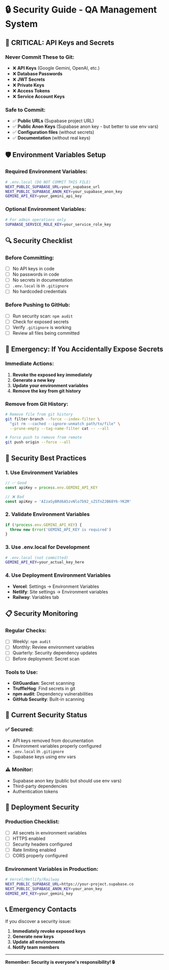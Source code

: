 # 🔒 Security Guide - QA Management System

## 🚨 CRITICAL: API Keys and Secrets

### **Never Commit These to Git:**
- ❌ **API Keys** (Google Gemini, OpenAI, etc.)
- ❌ **Database Passwords**
- ❌ **JWT Secrets**
- ❌ **Private Keys**
- ❌ **Access Tokens**
- ❌ **Service Account Keys**

### **Safe to Commit:**
- ✅ **Public URLs** (Supabase project URL)
- ✅ **Public Anon Keys** (Supabase anon key - but better to use env vars)
- ✅ **Configuration files** (without secrets)
- ✅ **Documentation** (without real keys)

## 🛡️ Environment Variables Setup

### **Required Environment Variables:**
```bash
# .env.local (DO NOT COMMIT THIS FILE)
NEXT_PUBLIC_SUPABASE_URL=your_supabase_url
NEXT_PUBLIC_SUPABASE_ANON_KEY=your_supabase_anon_key
GEMINI_API_KEY=your_gemini_api_key
```

### **Optional Environment Variables:**
```bash
# For admin operations only
SUPABASE_SERVICE_ROLE_KEY=your_service_role_key
```

## 🔍 Security Checklist

### **Before Committing:**
- [ ] No API keys in code
- [ ] No passwords in code
- [ ] No secrets in documentation
- [ ] `.env.local` is in `.gitignore`
- [ ] No hardcoded credentials

### **Before Pushing to GitHub:**
- [ ] Run security scan: `npm audit`
- [ ] Check for exposed secrets
- [ ] Verify `.gitignore` is working
- [ ] Review all files being committed

## 🚨 Emergency: If You Accidentally Expose Secrets

### **Immediate Actions:**
1. **Revoke the exposed key immediately**
2. **Generate a new key**
3. **Update your environment variables**
4. **Remove the key from git history**

### **Remove from Git History:**
```bash
# Remove file from git history
git filter-branch --force --index-filter \
  "git rm --cached --ignore-unmatch path/to/file" \
  --prune-empty --tag-name-filter cat -- --all

# Force push to remove from remote
git push origin --force --all
```

## 🔧 Security Best Practices

### **1. Use Environment Variables**
```typescript
// ✅ Good
const apiKey = process.env.GEMINI_API_KEY

// ❌ Bad
const apiKey = 'AIzaSyBRd6A5zvNlo7b92_sZSTnZJB68Y6-YK2M'
```

### **2. Validate Environment Variables**
```typescript
if (!process.env.GEMINI_API_KEY) {
  throw new Error('GEMINI_API_KEY is required')
}
```

### **3. Use .env.local for Development**
```bash
# .env.local (not committed)
GEMINI_API_KEY=your_actual_key_here
```

### **4. Use Deployment Environment Variables**
- **Vercel**: Settings → Environment Variables
- **Netlify**: Site settings → Environment variables
- **Railway**: Variables tab

## 📋 Security Monitoring

### **Regular Checks:**
- [ ] Weekly: `npm audit`
- [ ] Monthly: Review environment variables
- [ ] Quarterly: Security dependency updates
- [ ] Before deployment: Secret scan

### **Tools to Use:**
- **GitGuardian**: Secret scanning
- **TruffleHog**: Find secrets in git
- **npm audit**: Dependency vulnerabilities
- **GitHub Security**: Built-in scanning

## 🎯 Current Security Status

### **✅ Secured:**
- API keys removed from documentation
- Environment variables properly configured
- `.env.local` in `.gitignore`
- Supabase keys using env vars

### **⚠️ Monitor:**
- Supabase anon key (public but should use env vars)
- Third-party dependencies
- Authentication tokens

## 🚀 Deployment Security

### **Production Checklist:**
- [ ] All secrets in environment variables
- [ ] HTTPS enabled
- [ ] Security headers configured
- [ ] Rate limiting enabled
- [ ] CORS properly configured

### **Environment Variables in Production:**
```bash
# Vercel/Netlify/Railway
NEXT_PUBLIC_SUPABASE_URL=https://your-project.supabase.co
NEXT_PUBLIC_SUPABASE_ANON_KEY=your_anon_key
GEMINI_API_KEY=your_gemini_key
```

## 📞 Emergency Contacts

If you discover a security issue:
1. **Immediately revoke exposed keys**
2. **Generate new keys**
3. **Update all environments**
4. **Notify team members**

---

**Remember: Security is everyone's responsibility! 🔒** 